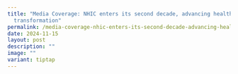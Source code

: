```yaml
---
title: "Media Coverage: NHIC enters its second decade, advancing healthcare
  transformation"
permalink: /media-coverage-nhic-enters-its-second-decade-advancing-healthcare-transformation/
date: 2024-11-15
layout: post
description: ""
image: ""
variant: tiptap
---
```

